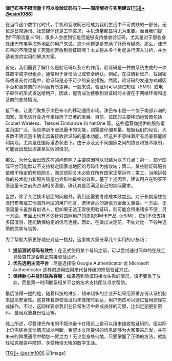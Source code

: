 **津巴布韦不限流量卡可以收验证码吗？——深度解析与实用建议[[TG💪+ @esim1088](https://t.me/s/esim1088)]**

在当今这个数字化时代，手机和互联网已经成为我们生活中不可或缺的一部分。无论是日常通讯、社交媒体还是工作需求，手机流量都显得尤为重要。而当我们提到“不限流量卡”时，很多人会想到它是否能够支持接收验证码。尤其是对于那些身处津巴布韦等海外地区的用户来说，这个问题更是充满了好奇与疑惑。那么，津巴布韦的不限流量卡究竟能否收到验证码呢？本文将从多个角度进行深入分析，并为读者提供实用的解决方案。

首先，我们需要了解什么是验证码以及它的作用。验证码是一种由系统生成的一次性数字或字母组合，通常用于身份验证或安全确认。例如，在注册新账户、找回密码或者支付过程中，验证码是必不可少的安全措施。然而，验证码的发送方式却因平台和服务商的不同而有所差异。一般来说，验证码可以通过短信（SMS）或电子邮件的形式发送给用户。因此，能否成功接收到验证码的关键在于网络环境和运营商的支持情况。

接下来，让我们聚焦于津巴布韦的移动通信市场。津巴布韦是一个位于南部非洲的国家，其电信行业近年来经历了显著的发展。目前，该国的主要移动运营商包括 Econet Wireless、Telecel Zimbabwe 和 NetOne 等。这些运营商提供的服务覆盖范围广泛，但具体到不限流量卡的功能，则需要仔细考量。根据我们的经验，大多数不限流量卡确实具备接收验证码的基本功能，但这并不意味着所有场景都能顺利实现。尤其是在国际漫游状态下，由于涉及到不同国家之间的协议和技术限制，可能会出现延迟甚至失败的情况。

那么，为什么会出现这样的问题呢？主要原因可以归结为以下几点：第一，部分国际平台可能默认不支持特定国家或地区的号码作为接收端；第二，某些验证码服务依赖于特定的短信网关，而这些网关未必能在所有国家正常运作；第三，当地运营商的技术能力和服务质量也会影响最终的效果。基于上述因素，建议用户在购买不限流量卡之前先咨询相关客服，确认其是否满足自己的实际需求。

当然，除了关注技术层面的问题外，我们还需要考虑成本效益比。对于长期居住在津巴布韦或其他海外地区的用户而言，选择合适的通信方案至关重要。一方面，无限流量卡虽然看似诱人，但如果无法正常使用验证码，则可能会带来诸多不便；另一方面，市面上也有不少针对国际用户的虚拟SIM卡产品（eSIM），它们不仅支持多国漫游，还能确保稳定的信号连接。因此，在做出决定前，不妨对比一下各种选项的优势与劣势。

为了帮助大家更好地应对这一挑战，这里向大家分享几个实用的小技巧：

1. **提前测试号码有效性**：在正式使用某个号码之前，可以尝试通过简单的在线工具检查其是否能正常接收验证码。
2. **优先选用主流平台**：尽量选择像 Google Authenticator 或 Microsoft Authenticator 这样的通用应用来代替传统的短信验证方式。
3. **保持耐心并及时联系客服**：如果遇到验证码接收失败的情况，请不要急于放弃，而是第一时间联系相关平台的技术支持团队寻求帮助。

最后值得一提的是，随着科技的进步，越来越多的企业开始采用双重身份认证机制来提高安全性。这意味着即使验证码未能按时到达，用户仍然可以通过备用途径完成操作。不过，这同样要求我们在日常生活中养成良好的习惯，比如定期更新密码、启用双重身份验证等。

综上所述，尽管津巴布韦的不限流量卡在理论上是可以用来接收验证码的，但实际上仍需结合具体情况加以判断。希望本文所提供的信息能够为大家带来启发，并在未来的跨境通信中助您一臂之力！无论您身处何地，只要掌握了正确的方法，就能轻松克服各种障碍，享受畅快无阻的数字生活。

[[TG💪+ @esim1088](https://t.me/s/esim1088) ![Image](https://i.postimg.cc/4NQfJmqS/Snipaste-2025-05-13-00-14-12.png)]